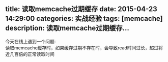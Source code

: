 title: 读取memcache过期缓存
date: 2015-04-23 14:29:00
categories: 实战经验
tags: [memcache]
description: 读取memcache过期缓存...
---

今天在线上遇到一个问题:   
读取memcache缓存时，如果缓存过期不存在时，会导致read时间过长，超过将近几百倍的正常读取时间